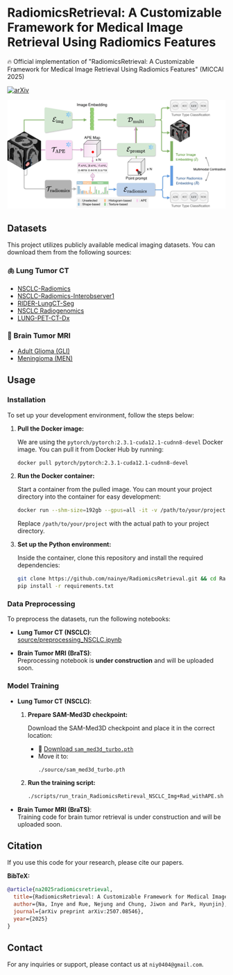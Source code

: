 # RadiomicsRetrieval: A Customizable Framework for Medical Image Retrieval Using Radiomics Features

:fire:  Official implementation of "RadiomicsRetrieval: A Customizable Framework for Medical Image Retrieval Using Radiomics Features" (MICCAI 2025)

[![arXiv](https://img.shields.io/badge/arXiv-2507.08546-red)](https://arxiv.org/pdf/2507.08546.pdf)

![model](images/model_architecture.jpg)

## Datasets

This project utilizes publicly available medical imaging datasets. You can download them from the following sources:

### :lungs: Lung Tumor CT
- [NSCLC-Radiomics](https://www.cancerimagingarchive.net/collection/nsclc-radiomics/)
- [NSCLC-Radiomics-Interobserver1](https://www.cancerimagingarchive.net/collection/nsclc-radiomics-interobserver1/)
- [RIDER-LungCT-Seg](https://www.cancerimagingarchive.net/collection/rider-lung-ct/)
- [NSCLC Radiogenomics](https://www.cancerimagingarchive.net/collection/nsclc-radiogenomics/)
- [LUNG-PET-CT-Dx](https://www.cancerimagingarchive.net/collection/lung-pet-ct-dx/)
  
### :brain: Brain Tumor MRI
- [Adult Glioma (GLI)](https://www.synapse.org/Synapse:syn51156910/wiki/622351)
- [Meningioma (MEN)](https://www.synapse.org/Synapse:syn51156910/wiki/622353)


## Usage

### Installation

To set up your development environment, follow the steps below:

1. **Pull the Docker image:**

    We are using the `pytorch/pytorch:2.3.1-cuda12.1-cudnn8-devel` Docker image. You can pull it from Docker Hub by running:

    ```sh
    docker pull pytorch/pytorch:2.3.1-cuda12.1-cudnn8-devel
    ```

2. **Run the Docker container:**

    Start a container from the pulled image. You can mount your project directory into the container for easy development:

    ```sh
    docker run --shm-size=192gb --gpus=all -it -v /path/to/your/project/:/workspace --name radiomicsretrieval pytorch/pytorch:2.3.1-cuda12.1-cudnn8-devel /bin/bash
    ```

    Replace `/path/to/your/project` with the actual path to your project directory.

3. **Set up the Python environment:**

    Inside the container, clone this repository and install the required dependencies:

    ```sh
    git clone https://github.com/nainye/RadiomicsRetrieval.git && cd RadiomicsRetrieval
    pip install -r requirements.txt
    ```

### Data Preprocessing
To preprocess the datasets, run the following notebooks:

- **Lung Tumor CT (NSCLC)**:  
  [source/preprocessing_NSCLC.ipynb](source/preprocessing_NSCLC.ipynb)

- **Brain Tumor MRI (BraTS)**:  
  Preprocessing notebook is **under construction** and will be uploaded soon.

### Model Training

- **Lung Tumor CT (NSCLC)**:  
  1. **Prepare SAM-Med3D checkpoint:**
  
     Download the SAM-Med3D checkpoint and place it in the correct location:
  
     - 🔗 [Download `sam_med3d_turbo.pth`](https://huggingface.co/blueyo0/SAM-Med3D/blob/main/sam_med3d_turbo.pth)
     - Move it to:  
       ```
       ./source/sam_med3d_turbo.pth
       ```
  
  2. **Run the training script:**
  
     ```sh
     ./scripts/run_train_RadiomicsRetireval_NSCLC_Img+Rad_withAPE.sh
     ```
     
- **Brain Tumor MRI (BraTS)**:  
  Training code for brain tumor retrieval is under construction and will be uploaded soon.

  
## Citation
If you use this code for your research, please cite our papers.

**BibTeX:**
```bibtex
@article{na2025radiomicsretrieval,
  title={RadiomicsRetrieval: A Customizable Framework for Medical Image Retrieval Using Radiomics Features},
  author={Na, Inye and Rue, Nejung and Chung, Jiwon and Park, Hyunjin},
  journal={arXiv preprint arXiv:2507.08546},
  year={2025}
}

```

## Contact

For any inquiries or support, please contact us at `niy0404@gmail.com`.
